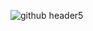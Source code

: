 <!-- # Enjoy your stay! :)
<p align="left">
  <a href="https://ileb.zip">
    <img src="https://img.shields.io/badge/My%20Portfolio!-ileb.zip-black" alt="My Portfolio">
  </a>
    -->
  <!--
  <a href="https://overclocked.cc">
    <img src="https://img.shields.io/badge/Robotics%20Competition-overclocked.cc-blue" alt="Robotics Competition">
  </a>
  <a href="https://ileb.zip/mm">
    <img src="https://img.shields.io/badge/New%20App!-MouseMeter-lightblue" alt="New App: MouseMeter">
  </a>
  -->
![github header5](https://github.com/user-attachments/assets/c515bfb7-24a8-4842-9351-c0084f828137)
<!--
**davidnoeee/davidnoeee** is a ✨ _special_ ✨ repository because its `README.md` (this file) appears on your GitHub profile.

Here are some ideas to get you started:

- 🔭 I’m currently working on ...
- 🌱 I’m currently learning ...
- 👯 I’m looking to collaborate on ...
- 🤔 I’m looking for help with ...
- 💬 Ask me about ...
- 📫 How to reach me: ...
- 😄 Pronouns: ...
- ⚡ Fun fact: ...
-->
